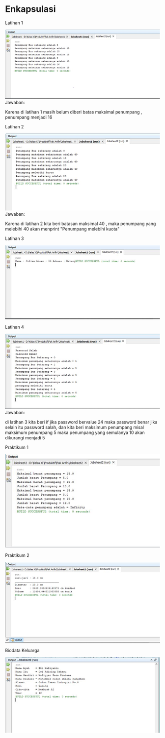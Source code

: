 # Enkapsulasi
Latihan 1

![alt text](https://github.com/akuian/Enkapsulasi/blob/master/latihan1.JPG)
Jawaban:

Karena di latihan 1 masih belum diberi batas maksimal penumpang , penumpang menjadi 16

Latihan 2

![alt text](https://github.com/akuian/Enkapsulasi/blob/master/latihan2.JPG)
Jawaban:

Karena di latihan 2 kita beri batasan maksimal 40 , maka penumpang yang melebihi 40 akan menprint "Penumpang melebihi kuota"

Latihan 3

![alt text](https://github.com/akuian/Enkapsulasi/blob/master/latihan3.JPG)

Latihan 4

![alt text](https://github.com/akuian/Enkapsulasi/blob/master/latihan4.JPG)
Jawaban:

di latihan 3 kita beri if jika password bervalue 24 maka password benar jika selain itu password salah, dan kita beri maksimum penumpang misal maksimum penumpang 5 maka penumpang yang semulanya 10 akan dikurangi menjadi 5

Praktikum 1 

![alt text](https://github.com/akuian/Enkapsulasi/blob/master/Praktikum1.JPG)

Praktikum 2

![alt text](https://github.com/akuian/Enkapsulasi/blob/master/UjiBola.JPG)

Biodata Keluarga

![alt text](https://github.com/akuian/Enkapsulasi/blob/master/BiodataKeluarga.JPG)
